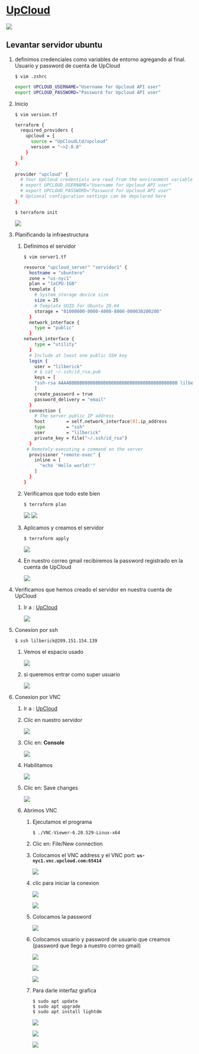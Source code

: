 # [UpCloud](https://upcloud.com/)

![](.img/upcloudlogo.png)

## Levantar servidor ubuntu
1. definimos credenciales como variables de entorno agregando al final. Usuario y password de cuenta de UpCloud
	```
	$ vim .zshrc
	```
	```bash
	export UPCLOUD_USERNAME="Username for Upcloud API user"
	export UPCLOUD_PASSWORD="Password for Upcloud API user"
	```
2. Inicio
	```
	$ vim version.tf
	```

	```bash
	terraform {
	  required_providers {
	    upcloud = {
	      source = "UpCloudLtd/upcloud"
	      version = "~>2.0.0"
	    }
	  }
	}

	provider "upcloud" {
	  # Your UpCloud credentials are read from the environment variables
	  # export UPCLOUD_USERNAME="Username for Upcloud API user"
	  # export UPCLOUD_PASSWORD="Password for Upcloud API user"
	  # Optional configuration settings can be depclared here
	}
	```
	```
	$ terraform init
	```

	![](.img/init.png)

3. Planificando la infraestructura
	1. Definimos el servidor
		```
		$ vim server1.tf
		```
		```bash
		resource "upcloud_server" "servidor1" {
		  hostname = "ubuntero"
		  zone = "us-nyc1"
		  plan = "1xCPU-1GB"
		  template {
		    # System storage device size
		    size = 25
		    # Template UUID for Ubuntu 20.04
		    storage = "01000000-0000-4000-8000-000030200200"
		  }
		  network_interface {
		    type = "public"
		  }
		network_interface {
		    type = "utility"
		  }
		  # Include at least one public SSH key
		  login {
		    user = "lilberick"
		    # $ cat ~/.ssh/id_rsa.pub
		    keys = [
			"ssh-rsa AAAABBBBBBBBBBBBBBBBBBBBBBBBBBBBBBBBBBBBBBBBB lilberick@debian"
		    ]
		    create_password = true
		    password_delivery = "email"
		  }
		  connection {
		    # The server public IP address
		    host        = self.network_interface[0].ip_address
		    type        = "ssh"
		    user        = "lilberick"
		    private_key = file("~/.ssh/id_rsa")
		  }
		 # Remotely executing a command on the server
		  provisioner "remote-exec" {
		    inline = [
		      "echo 'Hello world!'"
		    ]
		  }
		}
		```
	2. Verificamos que todo este bien

		```
		$ terraform plan
		```

		![](.img/plan1.png)
		![](.img/plan2.png)

	3. Aplicamos y creamos el servidor
		```
		$ terraform apply
		```

		![](.img/apply.png)

	4. En nuestro correo gmail recibiremos la password registrado en la cuenta de UpCloud 

		![](.img/Correo.png)

4. Verificamos que hemos creado el servidor en nuestra cuenta de UpCloud
	1. Ir a	: [UpCloud](https://hub.upcloud.com/)

		![](.img/servidorCreado.png)

5. Conexion por ssh

	```
	$ ssh lilberick@209.151.154.139
	```
	1. Vemos el espacio usado

		![](.img/df.png)

	2. si queremos entrar como super usuario

		![](.img/dfsu.png)

6. Conexion por VNC
	1. Ir a	: [UpCloud](https://hub.upcloud.com/)
	2. Clic en nuestro servidor

		![](.img/vnc1.png)

	3. Clic en: **Console**

		![](.img/vnc2.png)

	4. Habilitamos

		![](.img/vnc3.png)

	5. Clic en: Save changes

		![](.img/vnc4.png)

	6. Abrimos VNC
		1. Ejecutamos el programa
		
			```
			$ ./VNC-Viewer-6.20.529-Linux-x64
			```

		2. Clic en: File/New connection
		3. Colocamos el VNC address y el VNC port: **`us-nyc1.vnc.upcloud.com:65414`**

			![](.img/vnc5.png)

		4. clic para iniciar la conexion

			![](.img/vnc6.png)

			![](.img/vnc7.png)

		5. Colocamos la password

			![](.img/vnc8.png)

		6. Colocamos usuario y password de usuario que creamos (password que llego a nuestro correo gmail)

			![](.img/vnc10.png)

			![](.img/vnc11.png)

			![](.img/vnc12.png)

		7. Para darle interfaz grafica

			```
			$ sudo apt update
			$ sudo apt upgrade
			$ sudo apt install lightdm
			```

			![](.img/vnc13.png)

			![](.img/vnc14.png)

			![](.img/vnc15.png)



